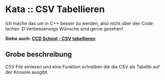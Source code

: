 # Kata :: CSV Tabellieren


Ich mache das um in C++ besser zu werden, also nicht über den Code lachen :D
Verbesserungs Wünsche sind gerne gesehen!

**Siehe auch: [CCD School - CSV tabellieren](https://ccd-school.de/coding-dojo/function-katas/csv-tabellieren/)**


## Grobe beschreibung

CSV File einlesen und eine Funktion schreiben die die CSV als Tabelle auf der Konsole ausgibt.

